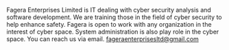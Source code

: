 Fagera Enterprises Limited is IT dealing with cyber security analysis and software development.
We are training those in the field of cyber security to help enhance safety.
Fagera is open to work with any organization in the interest of cyber space. 
System administration is also play role in the cyber space.
You can reach us via email. fageraenterprisesltd@gmail.com

<!---
FAGERALTD/FAGERALTD is a ✨ special ✨ repository because its `README.md` (this file) appears on your GitHub profile.
You can click the Preview link to take a look at your changes.
--->
